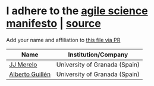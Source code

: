 # I adhere to the [agile science manifesto](index.html) | [source](README.md)

Add your name and affiliation to [this file via PR](https://github.com/agile-science-manifesto/agile-science-manifesto.github.io/blob/main/adherents.md)

| Name       | Institution/Company |
|------------|---------------------|
| [JJ Merelo](https://github.com/JJ) | University of Granada (Spain) |
| [Alberto Guillén](https://github.com/aguillenATC) | University of Granada (Spain) |
